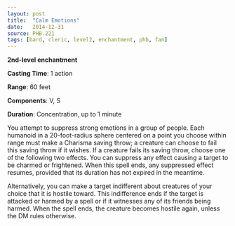 ```yaml
---
layout: post
title:  "Calm Emotions"
date:   2014-12-31
source: PHB.221
tags: [bard, cleric, level2, enchantment, phb, fan]
---
```


**2nd-level enchantment**

**Casting Time**: 1 action

**Range**: 60 feet

**Components**: V, S

**Duration**: Concentration, up to 1 minute

You attempt to suppress strong emotions in a group of people. Each humanoid in a 20-foot-radius sphere centered on a point you choose within range must make a Charisma saving throw; a creature can choose to fail this saving throw if it wishes. If a creature fails its saving throw, choose one of the following two effects. You can suppress any effect causing a target to be charmed or frightened. When this spell ends, any suppressed effect resumes, provided that its duration has not expired in the meantime.

Alternatively, you can make a target indifferent about creatures of your choice that it is hostile toward. This indifference ends if the target is attacked or harmed by a spell or if it witnesses any of its friends being harmed. When the spell ends, the creature becomes hostile again, unless the DM rules otherwise.
